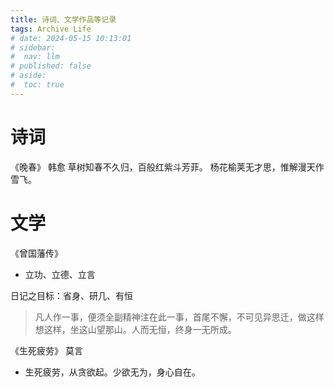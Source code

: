 ```yaml
---
title: 诗词、文学作品等记录
tags: Archive Life
# date: 2024-05-15 10:13:01
# sidebar:
#  nav: llm
# published: false
# aside:
#  toc: true
---
```


# 诗词
《晚春》 韩愈
草树知春不久归，百般红紫斗芳菲。
杨花榆荚无才思，惟解漫天作雪飞。


# 文学
《曾国藩传》
- 立功、立德、立言

日记之目标：省身、研几、有恒
> 凡人作一事，便须全副精神注在此一事，首尾不懈，不可见异思迁，做这样想这样，坐这山望那山。人而无恒，终身一无所成。

《生死疲劳》 莫言
- 生死疲劳，从贪欲起。少欲无为，身心自在。